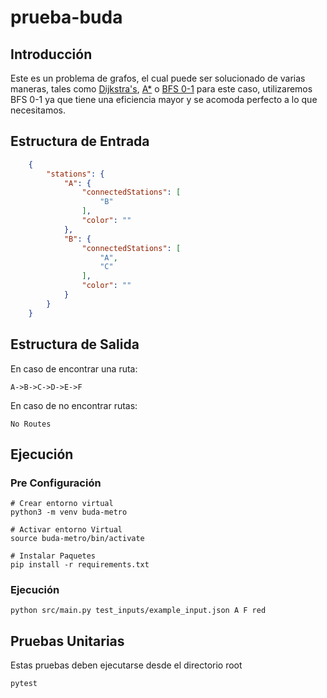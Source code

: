 # prueba-buda

## Introducción

Este es un problema de grafos, el cual puede ser solucionado de varias maneras, tales como  [Dijkstra's](https://en.wikipedia.org/wiki/Dijkstra%27s_algorithm), [A*](https://en.wikipedia.org/wiki/A*_search_algorithm) o  [BFS 0-1](https://cp-algorithms.com/graph/01_bfs.html) para este caso, utilizaremos BFS 0-1 ya que tiene una eficiencia mayor y se acomoda perfecto a lo que necesitamos.


## Estructura de Entrada

```json
    {
        "stations": {
            "A": {
                "connectedStations": [
                    "B"
                ],
                "color": ""
            },
            "B": {
                "connectedStations": [
                    "A",
                    "C"
                ],
                "color": ""
            }
        }
    }
```


## Estructura de Salida

En caso de encontrar una ruta:

    A->B->C->D->E->F

En caso de no encontrar rutas:

    No Routes

## Ejecución

### Pre Configuración

    # Crear entorno virtual
    python3 -m venv buda-metro 

    # Activar entorno Virtual
    source buda-metro/bin/activate

    # Instalar Paquetes
    pip install -r requirements.txt


### Ejecución

    python src/main.py test_inputs/example_input.json A F red              

## Pruebas Unitarias
Estas pruebas deben ejecutarse desde el directorio root

    pytest
